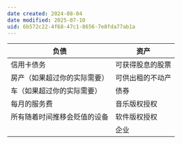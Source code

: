 ```yaml
---
date created: 2024-08-04
date modified: 2025-07-10
uid: 6b572c22-4f68-47c1-8656-7e8fda77ab1a
---
```


| 负债             | 资产       |
| -------------- | -------- |
| 信用卡债务          | 可获得股息的股票 |
| 房产（如果超过你的实际需要）| 可供出租的不动产 |
| 车（如果超过你的实际需要）| 债券       |
| 每月的服务费         | 音乐版权授权   |
| 所有随着时间推移会贬值的设备 | 软件版权授权   |
|                | 企业       |
